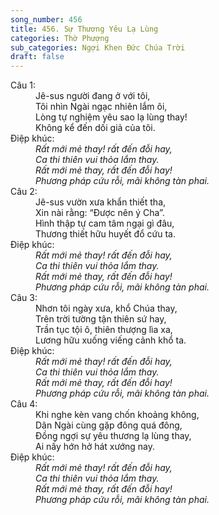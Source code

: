 ```yaml
---
song_number: 456
title: 456. Sự Thương Yêu Lạ Lùng
categories: Thờ Phượng
sub_categories: Ngợi Khen Đức Chúa Trời
draft: false
---
```

<dl><dt>Câu 1:</dt><dd data-verse="1">Jê-sus người đang ở với tôi, <br/>Tôi nhìn Ngài ngạc nhiên lắm ôi, <br/>Lòng tự nghiệm yêu sao lạ lùng thay! <br/>Không kể đến dối giả của tôi. </dd><dt>Điệp khúc:</dt><dd data-chorus="1"><em>Rất mới mẻ thay! rất đến đỗi hay, <br/>Ca thi thiên vui thỏa lắm thay. <br/>Rất mới mẻ thay, rất đến đỗi hay! <br/>Phương pháp cứu rỗi, mãi không tàn phai. </em><dt>Câu 2:</dt><dd data-verse="2">Jê-sus vườn xưa khẩn thiết tha, <br/>Xin nài rằng: “Được nên ý Cha”. <br/>Hình thập tự cam tâm ngại gì đâu, <br/>Thương thiết hữu huyết đổ cứu ta. </dd><dt>Điệp khúc:</dt><dd data-chorus="1"><em>Rất mới mẻ thay! rất đến đỗi hay, <br/>Ca thi thiên vui thỏa lắm thay. <br/>Rất mới mẻ thay, rất đến đỗi hay! <br/>Phương pháp cứu rỗi, mãi không tàn phai. </em></dd><dt>Câu 3:</dt><dd data-verse="3">Nhơn tôi ngày xưa, khổ Chúa thay, <br/>Trên trời tường tận thiên sứ hay, <br/>Trần tục tội ô, thiên thượng lìa xa, <br/>Lương hữu xuống viếng cảnh khổ ta. <dt>Điệp khúc:</dt><dd data-chorus="1"><em>Rất mới mẻ thay! rất đến đỗi hay, <br/>Ca thi thiên vui thỏa lắm thay. <br/>Rất mới mẻ thay, rất đến đỗi hay! <br/>Phương pháp cứu rỗi, mãi không tàn phai. </em></dd><dt>Câu 4:</dt><dd data-verse="4">Khi nghe kèn vang chốn khoảng không, <br/>Dân Ngài cùng gặp đông quá đông, <br/>Đồng ngợi sự yêu thương lạ lùng thay, <br/>Ai nấy hớn hở hát xướng nay. </dd><dt>Điệp khúc:</dt><dd data-chorus="1"><em>Rất mới mẻ thay! rất đến đỗi hay, <br/>Ca thi thiên vui thỏa lắm thay. <br/>Rất mới mẻ thay, rất đến đỗi hay! <br/>Phương pháp cứu rỗi, mãi không tàn phai. </em></dd></dl>